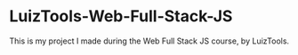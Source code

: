 # LuizTools-Web-Full-Stack-JS
This is my project I made during the Web Full Stack JS course, by LuizTools.

